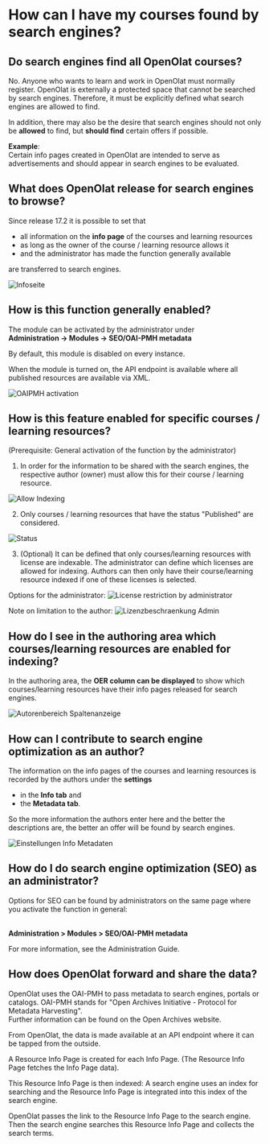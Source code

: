 # How can I have my courses found by search engines?

## Do search engines find all OpenOlat courses?

No. Anyone who wants to learn and work in OpenOlat must normally register. OpenOlat is externally a protected space that cannot be searched by search engines. Therefore, it must be explicitly defined what search engines are allowed to find.

In addition, there may also be the desire that search engines should not only be <b>allowed</b> to find, but <b>should find</b> certain offers if possible.

<b>Example</b>: <br>Certain info pages created in OpenOlat are intended to serve as advertisements and should appear in search engines to be evaluated.

## What does OpenOlat release for search engines to browse?

Since release 17.2 it is possible to set that

* all information on the <b>info page</b> of the courses and learning resources
* as long as the owner of the course / learning resource allows it
* and the administrator has made the function generally available 

are transferred to search engines.

![Infoseite](assets/infopage1.png)

## How is this function generally enabled?

The module can be activated by the administrator under
<br> <b>Administration -> Modules -> SEO/OAI-PMH metadata</b> 

By default, this module is disabled on every instance.

When the module is turned on, the API endpoint is available where all published resources are available via XML.

![OAIPMH activation](assets/OAIPMH_activation.png)


## How is this feature enabled for specific courses / learning resources?

(Prerequisite: General activation of the function by the administrator)

1) In order for the information to be shared with the search engines, the respective author (owner) must allow this for their course / learning resource.

![Allow Indexing](assets/Indexing_allowed.png)

2) Only courses / learning resources that have the status "Published" are considered.

![Status](assets/status_en.png)

3) (Optional) It can be defined that only courses/learning resources with license are indexable. The administrator can define which licenses are allowed for indexing. Authors can then only have their course/learning resource indexed if one of these licenses is selected.

Options for the administrator:
![License restriction by administrator](assets/license_restriction_admin2.png)

Note on limitation to the author:
![Lizenzbeschraenkung Admin](assets/license_restriction_author.png)


## How do I see in the authoring area which courses/learning resources are enabled for indexing?

In the authoring area, the <b>OER column can be displayed</b> to show which courses/learning resources have their info pages released for search engines.

![Autorenbereich Spaltenanzeige](assets/authoring_show_column_oer.png)


## How can I contribute to search engine optimization as an author?

The information on the info pages of the courses and learning resources is recorded by the authors under the <b>settings</b> 
- in the <b>Info tab</b> and 
- the <b>Metadata tab</b>.

So the more information the authors enter here and the better the descriptions are, the better an offer will be found by search engines.

![Einstellungen Info Metadaten](assets/settings_info_metadata.png)


## How do I do search engine optimization (SEO) as an administrator?

Options for SEO can be found by administrators on the same page where you activate the function in general:

<br> <b>Administration > Modules > SEO/OAI-PMH metadata</b>

For more information, see the Administration Guide.


## How does OpenOlat forward and share the data?

OpenOlat uses the OAI-PMH to pass metadata to search engines, portals or catalogs. OAI-PMH stands for "Open Archives Initiative - Protocol for Metadata Harvesting".<br> Further information can be found on the Open Archives website.

From OpenOlat, the data is made available at an API endpoint where it can be tapped from the outside.

A Resource Info Page is created for each Info Page. (The Resource Info Page fetches the Info Page data).

This Resource Info Page is then indexed: A search engine uses an index for searching and the Resource Info Page is integrated into this index of the search engine.

OpenOlat passes the link to the Resource Info Page to the search engine. Then the search engine searches this Resource Info Page and collects the search terms.